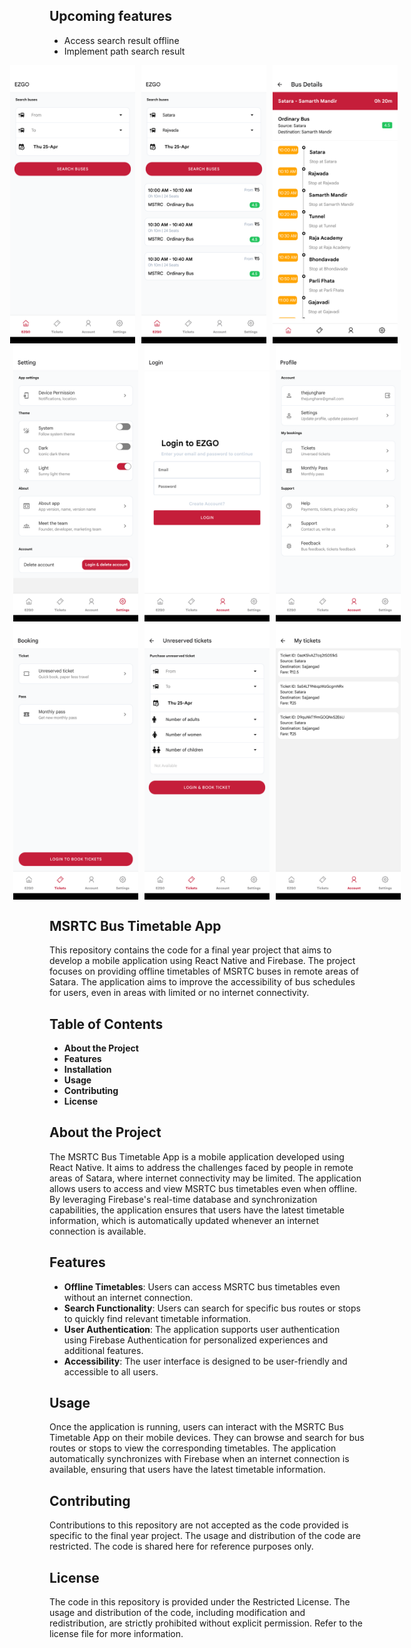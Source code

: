 ## Upcoming features 

- Access search result offline
- Implement path search result

<div style="display: flex; justify-content: center;">
    <img src="./assets/app-screenshot/search-screen.png" alt="Search Screenshot" width="200" style="margin-right: 10px;" />
    <img src="./assets/app-screenshot/search-result-screen.png" alt="Search Result Screenshot" width="200" style="margin-right: 10px;" />
    <img src="./assets/app-screenshot/bus-details-screen.png" alt="Bus Details Screenshot" width="200" style="margin-right: 10px;" />
</div>
<div style="display: flex; justify-content: center;">
    <img src="./assets/app-screenshot/settings-screen.png" alt="Settings Screenshot" width="200" style="margin-right: 10px;" />
    <img src="./assets/app-screenshot/login-screen.png" alt="Login Screen Screenshot" width="200" style="margin-right: 10px;" />
    <img src="./assets/app-screenshot/profile-screen.png" alt="Profile Screenshot" width="200" />
</div>
<div style="display: flex; justify-content: center;">
    <img src="./assets/app-screenshot/booking-screen.png" alt="Settings Screenshot" width="200" style="margin-right: 10px;" />
    <img src="./assets/app-screenshot/unreversed-ticket-booking-screen.png" alt="Login Screen Screenshot" width="200" style="margin-right: 10px;" />
    <img src="./assets/app-screenshot/my-tickets-screen.png" alt="Profile Screenshot" width="200" />
</div>

## MSRTC Bus Timetable App

This repository contains the code for a final year project that aims to develop a mobile application using React Native
and Firebase. The project focuses on providing offline timetables of MSRTC buses in remote areas of Satara. The
application aims to improve the accessibility of bus schedules for users, even in areas with limited or no internet
connectivity.

## Table of Contents

- **About the Project**
- **Features**
- **Installation**
- **Usage**
- **Contributing**
- **License**

## About the Project

The MSRTC Bus Timetable App is a mobile application developed using React Native. It aims to address the challenges
faced by people in remote areas of Satara, where internet connectivity may be limited. The application allows users to
access and view MSRTC bus timetables even when offline. By leveraging Firebase's real-time database and synchronization
capabilities, the application ensures that users have the latest timetable information, which is automatically updated
whenever an internet connection is available.

## Features

- **Offline Timetables**: Users can access MSRTC bus timetables even without an internet connection.
- **Search Functionality**: Users can search for specific bus routes or stops to quickly find relevant timetable
  information.
- **User Authentication**: The application supports user authentication using Firebase Authentication for personalized
  experiences and additional features.
- **Accessibility**: The user interface is designed to be user-friendly and accessible to all users.

## Usage

Once the application is running, users can interact with the MSRTC Bus Timetable App on their mobile devices. They can
browse and search for bus routes or stops to view the corresponding timetables. The application automatically
synchronizes with Firebase when an internet connection is available, ensuring that users have the latest timetable
information.

## Contributing

Contributions to this repository are not accepted as the code provided is specific to the final year project. The usage
and distribution of the code are restricted. The code is shared here for reference purposes only.

## License

The code in this repository is provided under the Restricted License. The usage and distribution of the code, including
modification and redistribution, are strictly prohibited without explicit permission. Refer to the license file for more
information.
